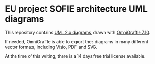 # EU project SOFIE architecture UML diagrams

This repository contains 
[UML 2.x diagrams](https://www.omg.org/spec/UML/2.5.1/PDF), 
drawn with 
[OmniGraffle 7.10](https://www.omnigroup.com/omnigraffle).

If needed, OmniGraffle is able to export thes diagrams in
many different vector formats, including Visio, PDF, and SVG.

At the time of this writing, there is a 14 days free trial license
available.
